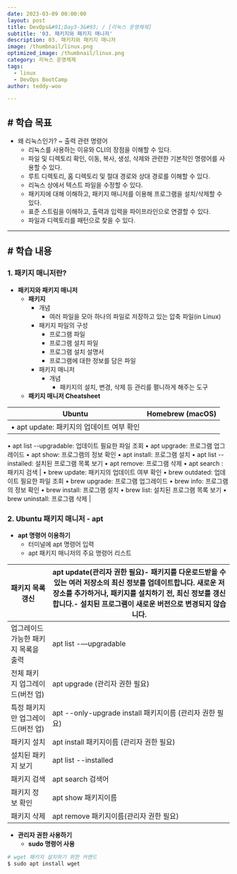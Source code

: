 ```yaml
---
date: 2023-03-09 00:00:00
layout: post
title: DevOps&#91;Day3-3&#93; / [리눅스 운영체제]
subtitle: '03. 패키지와 패키지 매니저'
description: 03. 패키지와 패키지 매니저
image: /thumbnail/linux.png
optimized_image: /thumbnail/linux.png
category: 리눅스 운영체제
tags:
  - linux
  - DevOps BootCamp
author: teddy-woo

---
```


## **# 학습 목표**

- 왜 리눅스인가? ~ 출력 관련 명령어
    - 리눅스를 사용하는 이유와 CLI의 장점을 이해할 수 있다.
    - 파일 및 디렉토리 확인, 이동, 복사, 생성, 삭제와 관련한 기본적인 명령어를 사용할 수 있다.
    - 루트 디렉토리, 홈 디렉토리 및 절대 경로와 상대 경로를 이해할 수 있다.
    - 리눅스 상에서 텍스트 파일을 수정할 수 있다.
    - 패키지에 대해 이해하고, 패키지 매니저를 이용해 프로그램을 설치/삭제할 수 있다.
    - 표준 스트림을 이해하고, 출력과 입력을 파이프라인으로 연결할 수 있다.
    - 파일과 디렉토리를 패턴으로 찾을 수 있다.

---

## **# 학습 내용**

### **1. 패키지 매니저란?**

- **패키지와 패키지 매니저**
    - **패키지**
        - 개념
            - 여러 파일을 모아 하나의 파일로 저장하고 있는 압축 파일(in Linux)
        - 패키지 파일의 구성
            - 프로그램 파일
            - 프로그램 설치 파일
            - 프로그램 설치 설명서
            - 프로그램에 대한 정보를 담은 파일
        - 패키지 매니저
            - 개념
                - 패키지의 설치, 변경, 삭제 등 관리를 펼니하게 해주는 도구
    - **패키지 매니저 Cheatsheet**

| Ubuntu | Homebrew (macOS) |
| --- | --- |
| • apt update: 패키지의 업데이트 여부 확인
• apt list --upgradable: 업데이트 필요한 파일 조회
• apt upgrade: 프로그램 업그레이드
• apt show: 프로그램의 정보 확인
• apt install: 프로그램 설치
• apt list --installed: 설치된 프로그램 목록 보기
• apt remove: 프로그램 삭제
• apt search : 패키지 검색 | • brew update: 패키지의 업데이트 여부 확인
• brew outdated: 업데이트 필요한 파일 조회
• brew upgrade: 프로그램 업그레이드
• brew info: 프로그램의 정보 확인
• brew install: 프로그램 설치
• brew list: 설치된 프로그램 목록 보기
• brew uninstall: 프로그램 삭제 |

### **2. Ubuntu 패키지 매니저 - apt**

- **apt 명령어 이용하기**
    - 터미널에 apt 명령어 입력
    - apt 패키지 매니저의 주요 명령어 리스트

| 패키지 목록 갱신 | apt update(관리자 권한 필요)- 패키지를 다운로드받을 수 있는 여러 저장소의 최신 정보를 업데이트합니다. 새로운 저장소를 추가하거나, 패키지를 설치하기 전, 최신 정보를 갱신합니다.- 설치된 프로그램이 새로운 버전으로 변경되지 않습니다. |
| --- | --- |
| 업그레이드 가능한 패키지 목록을 출력 | apt list -—upgradable |
| 전체 패키지 업그레이드(버전 업) | apt upgrade (관리자 권한 필요) |
| 특정 패키지만 업그레이드(버전 업) | apt --only-upgrade install 패키지이름 (관리자 권한 필요) |
| 패키지 설치 | apt install 패키지이름 (관리자 권한 필요) |
| 설치된 패키지 보기 | apt list --installed |
| 패키지 검색 | apt search 검색어 |
| 패키지 정보 확인 | apt show 패키지이름 |
| 패키지 삭제 | apt remove 패키지이름(관리자 권한 필요) |

- **관리자 권한 사용하기**
    - **sudo 명령어 사용**

```bash
# wget 패키지 설치하기 위한 커맨드
$ sudo apt install wget
```
